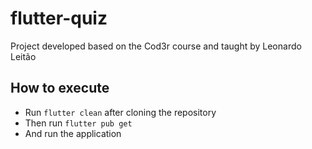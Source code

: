 # flutter-quiz

Project developed based on the Cod3r course and taught by Leonardo Leitão

## How to execute

- Run `flutter clean` after cloning the repository
- Then run `flutter pub get`
- And run the application

